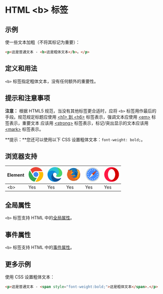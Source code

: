 HTML \<b> 标签
===

## 示例

使一些文本加粗（不将其标记为重要）：


```html idoc:preview
<p>这是普通文本 - <b>这是粗体文本</b>。</p>
```

## 定义和用法

`<b>` 标签指定粗体文本，没有任何额外的重要性。

## 提示和注意事项

**注意：** 根据 HTML5 规范，当没有其他标签更合适时，应将 `<b>` 标签用作最后的手段。规范规定标题应使用 [\<h1> 到 \<h6>](./hn.md) 标签表示，强调文本应使用 [\<em>](./em.md) 标签表示，重要文本 应该用 [\<strong>](./strong.md) 标签表示，标记/突出显示的文本应该用 [\<mark>](./mark.md) 标签表示。

**提示：**您还可以使用以下 CSS 设置粗体文本：`font-weight: bold;`。

## 浏览器支持

| Element  | ![chrome][1] | ![edge][2] | ![firefox][3] | ![safari][4] | ![opera][5] |
| ------- | --- | --- | --- | --- | --- |
| \<b>    | Yes | Yes | Yes | Yes | Yes |

## 全局属性

`<b>` 标签支持 HTML 中的[全局属性](../reference/standardattributes.md)。

## 事件属性

`<b>` 标签支持 HTML 中的[事件属性](../reference/eventattributes.md)。


## 更多示例


使用 CSS 设置粗体文本：

```html idoc:preview
<p>这是普通文本 - <span style="font-weight:bold;">这是粗体文本</span>.</p>
```

[1]: ../assets/chrome.svg
[2]: ../assets/edge.svg
[3]: ../assets/firefox.svg
[4]: ../assets/safari.svg
[5]: ../assets/opera.svg